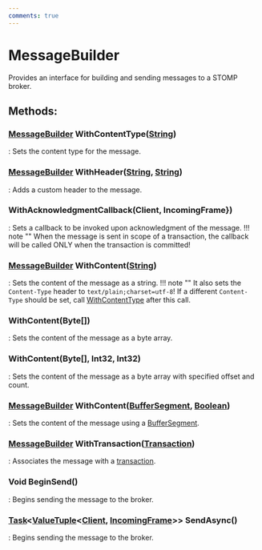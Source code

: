 ```yaml
---
comments: true
---
```

# MessageBuilder

Provides an interface for building and sending messages to a STOMP broker. 


## **Methods**:

### [MessageBuilder]() WithContentType([String](https://learn.microsoft.com/en-us/dotnet/api/System.String))
: Sets the content type for the message. 

### [MessageBuilder]() WithHeader([String](https://learn.microsoft.com/en-us/dotnet/api/System.String), [String](https://learn.microsoft.com/en-us/dotnet/api/System.String))
: Adds a custom header to the message. 

### WithAcknowledgmentCallback(Client, IncomingFrame})
: Sets a callback to be invoked upon acknowledgment of the message. 
	!!! note ""
		When the message is sent in scope of a transaction, the callback will be called ONLY when the transaction is committed!


### [MessageBuilder]() WithContent([String](https://learn.microsoft.com/en-us/dotnet/api/System.String))
: Sets the content of the message as a string. 
	!!! note ""
		It also sets the `Content-Type` header to `text/plain;charset=utf-8`! If a different `Content-Type` should be set, call [WithContentType](#messagebuilder-withcontenttypestring) after this call.


### WithContent(Byte[])
: Sets the content of the message as a byte array. 

### WithContent(Byte[], Int32, Int32)
: Sets the content of the message as a byte array with specified offset and count. 

### [MessageBuilder]() WithContent([BufferSegment](../../../HTTP/api-reference/Memory/BufferSegment.md), [Boolean](https://learn.microsoft.com/en-us/dotnet/api/System.Boolean))
: Sets the content of the message using a [BufferSegment](../../../HTTP/api-reference/Memory/BufferSegment.md). 

### [MessageBuilder]() WithTransaction([Transaction](../STOMP/Transaction.md))
: Associates the message with a [transaction](../STOMP/Transaction.md). 

### Void BeginSend()
: Begins sending the message to the broker. 

### [Task](https://learn.microsoft.com/en-us/dotnet/api/System.Threading.Tasks.Task-1)&lt;[ValueTuple](https://learn.microsoft.com/en-us/dotnet/api/System.ValueTuple-2)&lt;[Client](../STOMP/Client.md), [IncomingFrame](../STOMP/IncomingFrame.md)&gt;&gt; SendAsync()
: Begins sending the message to the broker. 